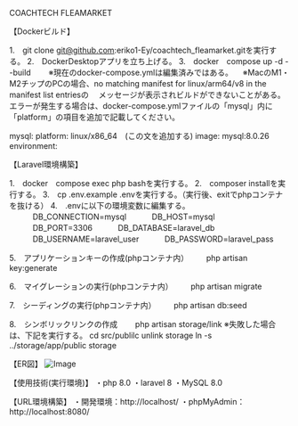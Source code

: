 COACHTECH FLEAMARKET

【Dockerビルド】

1.　git clone git@github.com:eriko1-Ey/coachtech_fleamarket.gitを実行する。
2.　DockerDesktopアプリを立ち上げる。
3.　docker　compose up -d --build
　　※現在のdocker-compose.ymlは編集済みではある。
  　※MacのM1・M2チップのPCの場合、no matching manifest for linux/arm64/v8 in the manifest list entriesの
  　メッセージが表示されビルドができないことがある。
   エラーが発生する場合は、docker-compose.ymlファイルの「mysql」内に「platform」の項目を追加で記載してください。

mysql:
    platform: linux/x86_64　(この文を追加する)
    image: mysql:8.0.26
    environment:
    
【Laravel環境構築】

1.　docker　compose exec php bashを実行する。
2.　composer installを実行する。
3.　cp .env.example .envを実行する。（実行後、exitでphpコンテナを抜ける）
4.　.envに以下の環境変数に編集する。
　　　DB_CONNECTION=mysql
　　　DB_HOST=mysql
　　　DB_PORT=3306
　　　DB_DATABASE=laravel_db
　　　DB_USERNAME=laravel_user
　　　DB_PASSWORD=laravel_pass
   
5.　アプリケーションキーの作成(phpコンテナ内）
　　php artisan key:generate
  
6.　マイグレーションの実行(phpコンテナ内）
　　php artisan migrate
  
7.　シーディングの実行(phpコンテナ内）
　　php artisan db:seed

8.　シンボリックリンクの作成
　　php artisan storage/link
  ※失敗した場合は、下記を実行する。
  cd src/publilc
  unlink storage
  ln -s ../storage/app/public storage

【ER図】
![Image](https://github.com/user-attachments/assets/86156d6a-1b47-4cbb-aa52-2d73d1ea355e)


  
【使用技術(実行環境)】
・php 8.0 ・laravel 8 ・MySQL 8.0

【URL環境構築】
・開発環境：http://localhost/
・phpMyAdmin：http://localhost:8080/
